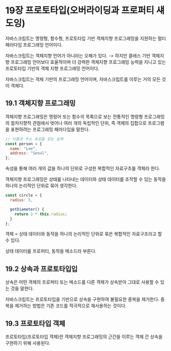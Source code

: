 # 19장 프로토타입(오버라이딩과 프로퍼티 섀도잉)

자바스크립트는 명령형, 함수형, 프로토타입 기반 객체지향 프로그래밍을 지원하는 멀티 패러다임 프로그래밍 언어이다.

자바스크립트는 객체지향 언어가 아니라는 오해가 있다.
-> 하지만 클래스 기반 객체지향 프로그래밍 언어보다 효율적이며 더 강력한 객체지향 프로그래밍 능력을 지니고 있는 프로토타입 기반의 객체 지향 프로그래밍 언어이다.

자바스크립트는 객체 기반의 프로그래밍 언어이며, 자바스크립트를 이루는 거의 모든 것이 객체다.

## 19.1 객체지향 프로그래밍

객체지향 프로그래밍은 명령어 또는 함수의 목록으로 보는 전통적인 명령형 프로그래밍의 절차지향적 관점에서 벗어나 여러 개의 독립적인 단위, 즉 객체의 집합으로 프로그램을 표현하려는 프로그래밍 패러다임을 말한다.

```javascript
// 이름과 주소 속성을 갖는 실체
const person = {
  name: "Lee",
  address: "Seoul",
};
```

속성을 통해 여러 개의 값을 하나의 단위로 구성한 복합적인 자료구조를 객체라 한다.

객체지향 프로그래밍은 상태를 나타내는 데이터와 상태 데이터를 조작할 수 있는 동작을 하나의 논리적인 단위로 묶어 생각한다.

```javascript
const circle = {
  radius: 5,

  getDiameter() {
    return 2 * this.radius;
  }
};
```
객체 = 상태 데이터와 동작을 하나의 논리적인 단위로 묶은 복합적인 자료구조라고 할 수 있다.

상태 데이터를 프로퍼티, 동작을 메소드라 부른다.

## 19.2 상속과 프로토타입입
상속은 어떤 객체의 프로퍼티 또는 메소드를 다른 객체가 상속받아 그대로 사용할 수 있는 것을 말한다.

자바스크립트는 프로토타입을 기반으로 상속을 구현하여 불필요한 중복을 제거한다. 중복을 제거하는 방법은 기존 코드를 적극적으로 재사용하는 것이다.

## 19.3 프로토타입 객체
프로토타입(프로토타입 객체)란 객체지향 프로그래밍의 근간을 이루는 객체 간 상속을 구현하기 위해 사용된다.